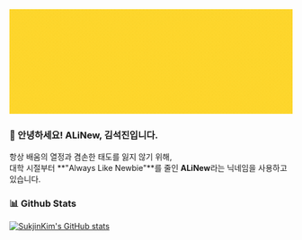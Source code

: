 <div align="center">
  <img src="./assets/ALiNew.gif"/>
</div>

### 👋 안녕하세요! ALiNew, 김석진입니다.

항상 배움의 열정과 겸손한 태도를 잃지 않기 위해,  
대학 시절부터 **"Always Like Newbie"**를 줄인 **ALiNew**라는 닉네임을 사용하고 있습니다.  

  

### 📊 Github Stats

[![SukjinKim's GitHub stats](https://github-readme-stats.vercel.app/api?username=SukJinKim&show_icons=true&show=reviews&theme=transparent)](https://github.com/anuraghazra/github-readme-stats)

<!--
**SukJinKim/SukJinKim** is a ✨ _special_ ✨ repository because its `README.md` (this file) appears on your GitHub profile.

Here are some ideas to get you started:

- 🔭 I’m currently working on ...
- 🌱 I’m currently learning ...
- 👯 I’m looking to collaborate on ...
- 🤔 I’m looking for help with ...
- 💬 Ask me about ...
- 📫 How to reach me: ...
- 😄 Pronouns: ...
- ⚡ Fun fact: ...
-->
